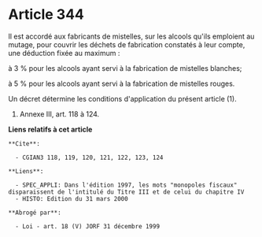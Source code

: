 # Article 344

Il est accordé aux fabricants de mistelles, sur les alcools qu'ils emploient au mutage, pour couvrir les déchets de
fabrication constatés à leur compte, une déduction fixée au maximum :

à 3 % pour les alcools ayant servi à la fabrication de mistelles blanches;

à 5 % pour les alcools ayant servi à la fabrication de mistelles rouges.

Un décret détermine les conditions d'application du présent article (1).

1) Annexe III, art. 118 à 124.

**Liens relatifs à cet article**

	**Cite**:

	  - CGIAN3 118, 119, 120, 121, 122, 123, 124

	**Liens**:

	  - SPEC_APPLI: Dans l'édition 1997, les mots "monopoles fiscaux" disparaissent de l'intitulé du Titre III et de celui du chapitre IV
	  - HISTO: Edition du 31 mars 2000

	**Abrogé par**:

	  - Loi - art. 18 (V) JORF 31 décembre 1999
